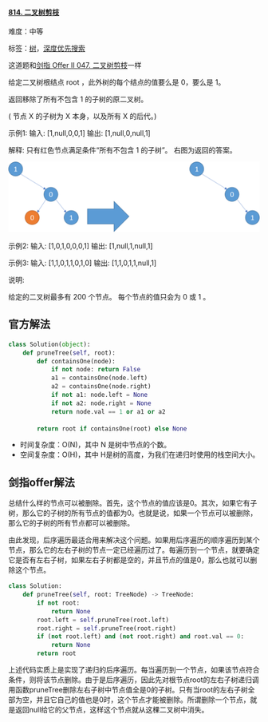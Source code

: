 #### [814. 二叉树剪枝](https://leetcode-cn.com/problems/binary-tree-pruning/)

难度：中等

标签：[树](../原理/树.md)，[深度优先搜索](../原理/深度优先搜索.md)

这道题和[剑指 Offer II 047. 二叉树剪枝](https://leetcode-cn.com/problems/pOCWxh/)一样

给定二叉树根结点 root ，此外树的每个结点的值要么是 0，要么是 1。

返回移除了所有不包含 1 的子树的原二叉树。

( 节点 X 的子树为 X 本身，以及所有 X 的后代。)

示例1:
输入: [1,null,0,0,1]
输出: [1,null,0,null,1]

解释: 
只有红色节点满足条件“所有不包含 1 的子树”。
右图为返回的答案。

![img](img/1028_2.png)


示例2:
输入: [1,0,1,0,0,0,1]
输出: [1,null,1,null,1]



示例3:
输入: [1,1,0,1,1,0,1,0]
输出: [1,1,0,1,1,null,1]



说明:

给定的二叉树最多有 200 个节点。
每个节点的值只会为 0 或 1 。



## 官方解法

```python
class Solution(object):
    def pruneTree(self, root):
        def containsOne(node):
            if not node: return False
            a1 = containsOne(node.left)
            a2 = containsOne(node.right)
            if not a1: node.left = None
            if not a2: node.right = None
            return node.val == 1 or a1 or a2

        return root if containsOne(root) else None
```



- 时间复杂度：O(N)，其中 N 是树中节点的个数。
- 空间复杂度：O(H)，其中 H是树的高度，为我们在递归时使用的栈空间大小。

## 剑指offer解法

总结什么样的节点可以被删除。首先，这个节点的值应该是0。其次，如果它有子树，那么它的子树的所有节点的值都为0。也就是说，如果一个节点可以被删除，那么它的子树的所有节点都可以被删除。

由此发现，后序遍历最适合用来解决这个问题。如果用后序遍历的顺序遍历到某个节点，那么它的左右子树的节点一定已经遍历过了。每遍历到一个节点，就要确定它是否有左右子树，如果左右子树都是空的，并且节点的值是0，那么也就可以删除这个节点。

```python
class Solution:
    def pruneTree(self, root: TreeNode) -> TreeNode:
        if not root:
            return None
        root.left = self.pruneTree(root.left)
        root.right = self.pruneTree(root.right)
        if (not root.left) and (not root.right) and root.val == 0:
            return None
        return root
```



上述代码实质上是实现了递归的后序遍历。每当遍历到一个节点，如果该节点符合条件，则将该节点删除。由于是后序遍历，因此先对根节点root的左右子树递归调用函数pruneTree删除左右子树中节点值全是0的子树。只有当root的左右子树全部为空，并且它自己的值也是0时，这个节点才能被删除。所谓删除一个节点，就是返回null给它的父节点，这样这个节点就从这棵二叉树中消失。
